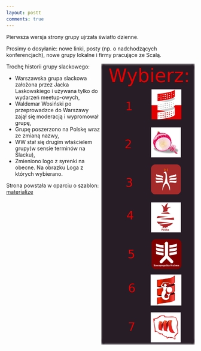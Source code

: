 ```yaml
---
layout: postt
comments: true
---
```


Pierwsza wersja strony grupy ujrzała światło dzienne.

Prosimy o dosyłanie: nowe linki, posty (np. o nadchodzących konferencjach), nowe grupy lokalne i firmy pracujące ze Scalą.

<img style="float: right;" src="/assets/glosowanieLogo.png">

Trochę historii grupy slackowego:
- Warszawska grupa slackowa założona przez Jacka Laskowskiego i używana tylko do wydarzeń meetup-owych,
- Waldemar Wosiński po przeprowadzce do Warszawy zajął się moderacją i wypromował grupę,
- Grupę poszerzono na Polskę wraz ze zmianą nazwy,
- WW stał się drugim właścielem grupy(w sensie terminów na Slacku),
- Zmieniono logo z syrenki na obecne. Na obrazku Loga z których wybierano.

Strona powstała w oparciu o szablon: [materialize](https://github.com/macrod68/jekyll-materialize-starter-template)
